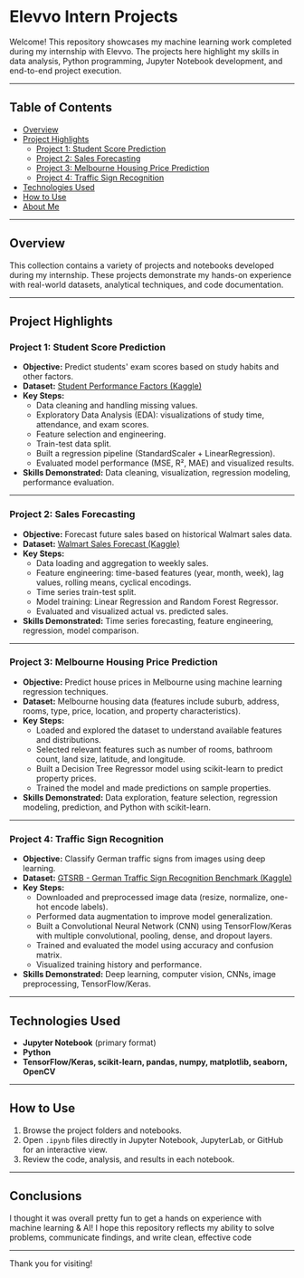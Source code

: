 # Elevvo Intern Projects

Welcome! This repository showcases my machine learning work completed during my internship with Elevvo. The projects here highlight my skills in data analysis, Python programming, Jupyter Notebook development, and end-to-end project execution.

---

## Table of Contents

- [Overview](#overview)
- [Project Highlights](#project-highlights)
  - [Project 1: Student Score Prediction](#project-1-student-score-prediction)
  - [Project 2: Sales Forecasting](#project-2-sales-forecasting)
  - [Project 3: Melbourne Housing Price Prediction](#project-3-melbourne-housing-price-prediction)
  - [Project 4: Traffic Sign Recognition](#project-4-traffic-sign-recognition)
- [Technologies Used](#technologies-used)
- [How to Use](#how-to-use)
- [About Me](#about-me)

---

## Overview

This collection contains a variety of projects and notebooks developed during my internship. These projects demonstrate my hands-on experience with real-world datasets, analytical techniques, and code documentation.

---

## Project Highlights

### Project 1: Student Score Prediction

- **Objective:** Predict students' exam scores based on study habits and other factors.
- **Dataset:** [Student Performance Factors (Kaggle)](https://www.kaggle.com/datasets/lainguyn123/student-performance-factors)
- **Key Steps:**
  - Data cleaning and handling missing values.
  - Exploratory Data Analysis (EDA): visualizations of study time, attendance, and exam scores.
  - Feature selection and engineering.
  - Train-test data split.
  - Built a regression pipeline (StandardScaler + LinearRegression).
  - Evaluated model performance (MSE, R², MAE) and visualized results.
- **Skills Demonstrated:** Data cleaning, visualization, regression modeling, performance evaluation.

---

### Project 2: Sales Forecasting

- **Objective:** Forecast future sales based on historical Walmart sales data.
- **Dataset:** [Walmart Sales Forecast (Kaggle)](https://www.kaggle.com/datasets/aslanahmedov/walmart-sales-forecast)
- **Key Steps:**
  - Data loading and aggregation to weekly sales.
  - Feature engineering: time-based features (year, month, week), lag values, rolling means, cyclical encodings.
  - Time series train-test split.
  - Model training: Linear Regression and Random Forest Regressor.
  - Evaluated and visualized actual vs. predicted sales.
- **Skills Demonstrated:** Time series forecasting, feature engineering, regression, model comparison.

---

### Project 3: Melbourne Housing Price Prediction

- **Objective:** Predict house prices in Melbourne using machine learning regression techniques.
- **Dataset:** Melbourne housing data (features include suburb, address, rooms, type, price, location, and property characteristics).
- **Key Steps:**
  - Loaded and explored the dataset to understand available features and distributions.
  - Selected relevant features such as number of rooms, bathroom count, land size, latitude, and longitude.
  - Built a Decision Tree Regressor model using scikit-learn to predict property prices.
  - Trained the model and made predictions on sample properties.
- **Skills Demonstrated:** Data exploration, feature selection, regression modeling, prediction, and Python with scikit-learn.

---

### Project 4: Traffic Sign Recognition

- **Objective:** Classify German traffic signs from images using deep learning.
- **Dataset:** [GTSRB - German Traffic Sign Recognition Benchmark (Kaggle)](https://www.kaggle.com/datasets/meowmeowmeowmeowmeow/gtsrb-german-traffic-signs)
- **Key Steps:**
  - Downloaded and preprocessed image data (resize, normalize, one-hot encode labels).
  - Performed data augmentation to improve model generalization.
  - Built a Convolutional Neural Network (CNN) using TensorFlow/Keras with multiple convolutional, pooling, dense, and dropout layers.
  - Trained and evaluated the model using accuracy and confusion matrix.
  - Visualized training history and performance.
- **Skills Demonstrated:** Deep learning, computer vision, CNNs, image preprocessing, TensorFlow/Keras.

---

## Technologies Used

- **Jupyter Notebook** (primary format)
- **Python**
- **TensorFlow/Keras, scikit-learn, pandas, numpy, matplotlib, seaborn, OpenCV**

---

## How to Use

1. Browse the project folders and notebooks.
2. Open `.ipynb` files directly in Jupyter Notebook, JupyterLab, or GitHub for an interactive view.
3. Review the code, analysis, and results in each notebook.

---

## Conclusions

I thought it was overall pretty fun to get a hands on experience with machine learning & AI! I hope this repository reflects my ability to solve problems, communicate findings, and write clean, effective code

---

Thank you for visiting!